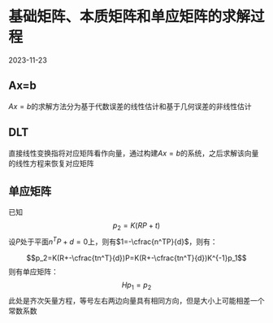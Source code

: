 # 基础矩阵、本质矩阵和单应矩阵的求解过程 
2023-11-23

## Ax=b
$Ax=b$的求解方法分为基于代数误差的线性估计和基于几何误差的非线性估计

## DLT

直接线性变换指将对应矩阵看作向量，通过构建$Ax=b$的系统，之后求解该向量的线性方程来恢复对应矩阵

## 单应矩阵
已知
$$p_2=K(RP+t)$$
设$P$处于平面$n^TP+d=0$上，则有$1=-\cfrac{n^TP}{d}$，则有：

$$p_2=K(R+-\cfrac{tn^T}{d})P=K(R+-\cfrac{tn^T}{d})K^{-1}p_1$$
则有单应矩阵：
$$Hp_1=p_2$$
此处是齐次矢量方程，等号左右两边向量具有相同方向，但是大小上可能相差一个常数系数


